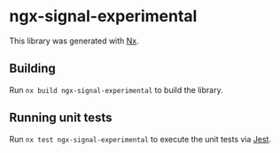 # ngx-signal-experimental

This library was generated with [Nx](https://nx.dev).

## Building

Run `nx build ngx-signal-experimental` to build the library.

## Running unit tests

Run `nx test ngx-signal-experimental` to execute the unit tests via [Jest](https://jestjs.io).
